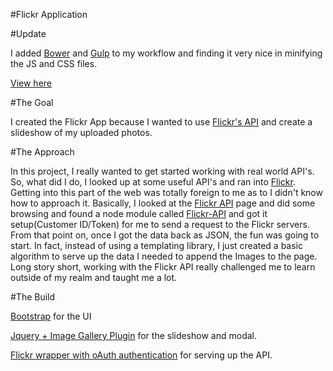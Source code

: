 #Flickr Application

#Update

I added <a href="http://bower.io">Bower</a> and <a href="http://gulpjs.com">Gulp</a> to my workflow and finding it very nice in minifying the JS and CSS files.

<a href="http://kpingul.github.io/Flickr-App">View here</a>

#The Goal

I created the Flickr App because I wanted to use <a href="https://www.flickr.com/services/api/">Flickr's API</a> and create a 
slideshow of my uploaded photos.


#The Approach

In this project, I really wanted to get started working with real world API's. So, what did I do, I looked up at some useful API's and ran into <a href="http://flickr.com">Flickr</a>. Getting into this part of the web was totally foreign to me as to I didn't know how to approach it. Basically, I looked at the <a href="https://www.flickr.com/services/api/">Flickr API</a> page and did some browsing and found a node module called <a href="https://www.npmjs.com/package/flickr">Flickr-API</a> and got it setup(Customer ID/Token) for me to send a request to the Flickr servers. From that point on, once I got the data back as JSON, the fun was going to start. In fact, instead of using a templating library, I just created a basic algorithm to serve up the data I needed to append the Images to the page. Long story short, working with the Flickr API really challenged me to learn outside of my realm and taught me a lot.

#The Build

<a href="http://www.getbootstrap.com/">Bootstrap</a> for the UI

<a href="https://blueimp.github.io/jQuery-Image-Gallery">Jquery + Image Gallery Plugin</a> for the slideshow and modal.

<a href="https://www.npmjs.com/package/flickrapi">Flickr wrapper with oAuth authentication</a> for serving up the API.







